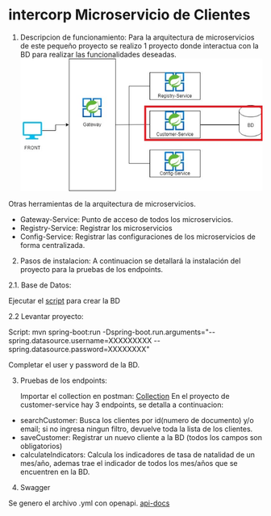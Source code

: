 # intercorp Microservicio de Clientes

1. Descripcion de funcionamiento:
Para la arquitectura de microservicios de este pequeño proyecto se realizo 1 proyecto donde interactua con la BD para realizar las funcionalidades deseadas.
   ![Arquitectura](arquitectura.jpg)

Otras herramientas de la arquitectura de microservicios.
- Gateway-Service: Punto de acceso de todos los microservicios.
- Registry-Service: Registrar los microservicios
- Config-Service: Registrar las configuraciones de los microservicios de forma centralizada.

2. Pasos de instalacion:
A continuacion se detallará la instalación del proyecto para la pruebas de los endpoints.

2.1. Base de Datos:

Ejecutar el [script](BD.sql) para crear la BD

2.2 Levantar proyecto:

Script: mvn spring-boot:run -Dspring-boot.run.arguments="--spring.datasource.username=XXXXXXXXX --spring.datasource.password=XXXXXXXX"

Completar el user y password de la BD.

3. Pruebas de los endpoints:

   Importar el collection en postman: [Collection](IntercorpPrueba%20Gateway.postman_collection.json)
   En el proyecto de customer-service hay 3 endpoints, se detalla a continuacion:
- searchCustomer: Busca los clientes por id(numero de documento) y/o email; si no ingresa ningun filtro, devuelve toda la lista de los clientes.
- saveCustomer: Registrar un nuevo cliente a la BD (todos los campos son obligatorios)
- calculateIndicators: Calcula los indicadores de tasa de natalidad de un mes/año, ademas trae el indicador de todos los mes/años que se encuentren en la BD.

4. Swagger

Se genero el archivo .yml con openapi. [api-docs](api-docs.yaml)


